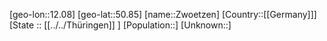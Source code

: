 ﻿---
location: [50.85,12.08]
type: City
tags:
- geo/City


SpocWebEntityId: 35867
isDeleted: false
confidential: public

---
[geo-lon::12.08]
[geo-lat::50.85]
[name::Zwoetzen]
[Country::[[Germany]]]
[State :: [[../../Thüringen]] ]
[Population::]
[Unknown::]

